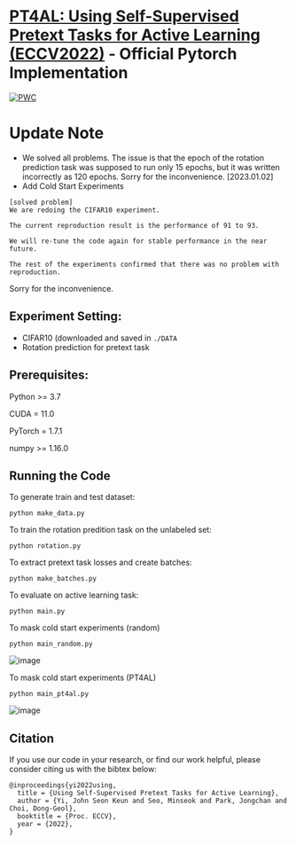 # [PT4AL: Using Self-Supervised Pretext Tasks for Active Learning (ECCV2022)](https://arxiv.org/abs/2201.07459) - Official Pytorch Implementation
[![PWC](https://img.shields.io/endpoint.svg?url=https://paperswithcode.com/badge/using-self-supervised-pretext-tasks-for/active-learning-on-cifar10-10000)](https://paperswithcode.com/sota/active-learning-on-cifar10-10000?p=using-self-supervised-pretext-tasks-for)

# Update Note

- We solved all problems. The issue is that the epoch of the rotation prediction task was supposed to run only 15 epochs, but it was written incorrectly as 120 epochs. Sorry for the inconvenience. [2023.01.02]
- Add Cold Start Experiments

```
[solved problem]
We are redoing the CIFAR10 experiment.

The current reproduction result is the performance of 91 to 93.

We will re-tune the code again for stable performance in the near future.

The rest of the experiments confirmed that there was no problem with reproduction.
```
Sorry for the inconvenience.
## Experiment Setting:
- CIFAR10 (downloaded and saved in ```./DATA```
- Rotation prediction for pretext task

## Prerequisites:
Python >= 3.7

CUDA = 11.0

PyTorch = 1.7.1

numpy >= 1.16.0

## Running the Code

To generate train and test dataset:
```
python make_data.py
```

To train the rotation predition task on the unlabeled set:
```
python rotation.py
```

To extract pretext task losses and create batches:
```
python make_batches.py
```

To evaluate on active learning task:
```
python main.py
```

To mask cold start experiments (random)
```
python main_random.py
```
![image](https://user-images.githubusercontent.com/33244972/210195074-8cc85f97-8a20-4aac-b61b-034e91694788.png)


To mask cold start experiments (PT4AL)
```
python main_pt4al.py
```
![image](https://user-images.githubusercontent.com/33244972/210192180-6158a4ea-052b-4313-baf9-0048aaa5746f.png)

## Citation
If you use our code in your research, or find our work helpful, please consider citing us with the bibtex below:
```
@inproceedings{yi2022using,
  title = {Using Self-Supervised Pretext Tasks for Active Learning},
  author = {Yi, John Seon Keun and Seo, Minseok and Park, Jongchan and Choi, Dong-Geol},
  booktitle = {Proc. ECCV},
  year = {2022},
}
```
